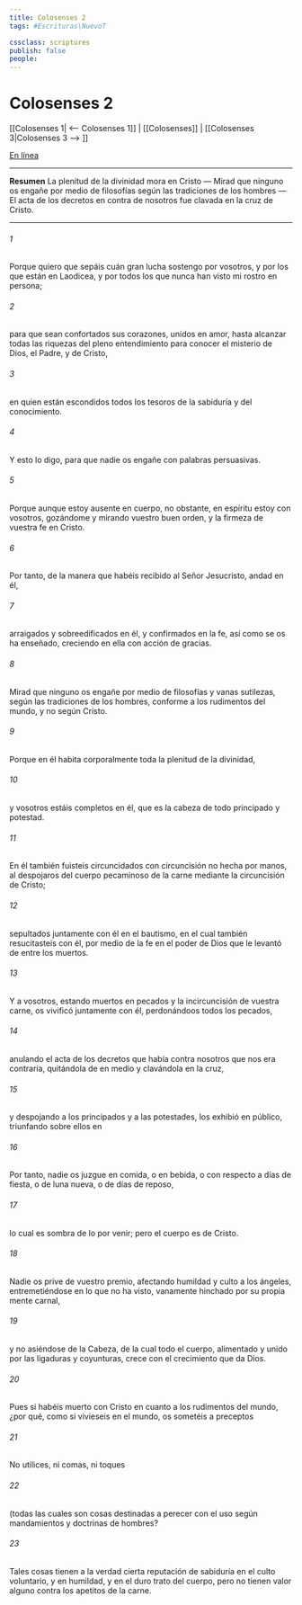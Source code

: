 ```yaml
---
title: Colosenses 2
tags: #Escrituras\NuevoT

cssclass: scriptures
publish: false
people:
---
```


# Colosenses 2
[[Colosenses 1| <-- Colosenses 1]] | [[Colosenses]] | [[Colosenses 3|Colosenses 3 --> ]]

[En línea](https://churchofjesuschrist.org/study/scriptures/nt/col/2?lang=spa)

---
__Resumen__
La plenitud de la divinidad mora en Cristo — Mirad que ninguno os engañe por medio de filosofías según las tradiciones de los hombres — El acta de los decretos en contra de nosotros fue clavada en la cruz de Cristo.

---
###### 1 
Porque quiero que sepáis cuán gran lucha sostengo por vosotros, y por los que están en Laodicea, y por todos los que nunca han visto mi rostro en persona;

###### 2 
para que sean confortados sus corazones, unidos en amor, hasta alcanzar todas las riquezas del pleno entendimiento para conocer el misterio de Dios, el Padre, y de Cristo,

###### 3 
en quien están escondidos todos los tesoros de la sabiduría y del conocimiento.

###### 4 
Y esto lo digo, para que nadie os engañe con palabras persuasivas.

###### 5 
Porque aunque estoy ausente en cuerpo, no obstante, en espíritu estoy con vosotros, gozándome y mirando vuestro buen orden, y la firmeza de vuestra fe en Cristo.

###### 6 
Por tanto, de la manera que habéis recibido al Señor Jesucristo, andad en él,

###### 7 
arraigados y sobreedificados en él, y confirmados en la fe, así como se os ha enseñado, creciendo en ella con acción de gracias.

###### 8 
Mirad que ninguno os engañe por medio de filosofías y vanas sutilezas, según las tradiciones de los hombres, conforme a los rudimentos del mundo, y no según Cristo.

###### 9 
Porque en él habita corporalmente toda la plenitud de la divinidad,

###### 10 
y vosotros estáis completos en él, que es la cabeza de todo principado y potestad.

###### 11 
En él también fuisteis circuncidados con circuncisión no hecha por manos, al despojaros del cuerpo pecaminoso de la carne mediante la circuncisión de Cristo;

###### 12 
sepultados juntamente con él en el bautismo, en el cual también resucitasteis con él, por medio de la fe en el poder de Dios que le levantó de entre los muertos.

###### 13 
Y a vosotros, estando muertos en pecados y  la incircuncisión de vuestra carne, os vivificó juntamente con él, perdonándoos todos los pecados,

###### 14 
anulando el acta de los decretos que había contra nosotros que nos era contraria, quitándola de en medio y clavándola en la cruz,

###### 15 
y despojando a los principados y a las potestades, los exhibió en público, triunfando sobre ellos en 

###### 16 
Por tanto, nadie os juzgue en comida, o en bebida, o con respecto a días de fiesta, o de luna nueva, o de días de reposo,

###### 17 
lo cual es sombra de lo por venir; pero el cuerpo es de Cristo.

###### 18 
Nadie os prive de vuestro premio, afectando humildad y culto a los ángeles, entremetiéndose en lo que no ha visto, vanamente hinchado por su propia mente carnal,

###### 19 
y no asiéndose de la Cabeza, de la cual todo el cuerpo, alimentado y unido por las ligaduras y coyunturas, crece con el crecimiento que da Dios.

###### 20 
Pues si habéis muerto con Cristo en cuanto a los rudimentos del mundo, ¿por qué, como si vivieseis en el mundo, os sometéis a preceptos

###### 21 
 No utilices, ni comas, ni toques

###### 22 
(todas las cuales son cosas destinadas a perecer con el uso  según mandamientos y doctrinas de hombres?

###### 23 
Tales cosas tienen a la verdad cierta reputación de sabiduría en el culto voluntario, y en humildad, y en el duro trato del cuerpo, pero no tienen valor alguno contra los apetitos de la carne.

